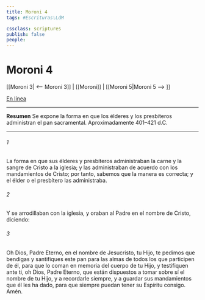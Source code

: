 ```yaml
---
title: Moroni 4
tags: #Escrituras\LdM

cssclass: scriptures
publish: false
people:
---
```


# Moroni 4
[[Moroni 3| <-- Moroni 3]] | [[Moroni]] | [[Moroni 5|Moroni 5 --> ]]

[En línea](https://churchofjesuschrist.org/study/scriptures/bofm/moro/4?lang=spa)

---
__Resumen__
Se expone la forma en que los élderes y los presbíteros administran el pan sacramental. Aproximadamente 401–421 d.C.

---
###### 1 
La forma en que sus élderes y presbíteros administraban la carne y la sangre de Cristo a la iglesia; y las administraban de acuerdo con los mandamientos de Cristo; por tanto, sabemos que la manera es correcta; y el élder o el presbítero las administraba.

###### 2 
Y se arrodillaban con la iglesia, y oraban al Padre en el nombre de Cristo, diciendo:

###### 3 
Oh Dios, Padre Eterno, en el nombre de Jesucristo, tu Hijo, te pedimos que bendigas y santifiques este pan para las almas de todos los que participen de él, para que lo coman en memoria del cuerpo de tu Hijo, y testifiquen ante ti, oh Dios, Padre Eterno, que están dispuestos a tomar sobre sí el nombre de tu Hijo, y a recordarle siempre, y a guardar sus mandamientos que él les ha dado, para que siempre puedan tener su Espíritu consigo. Amén.

